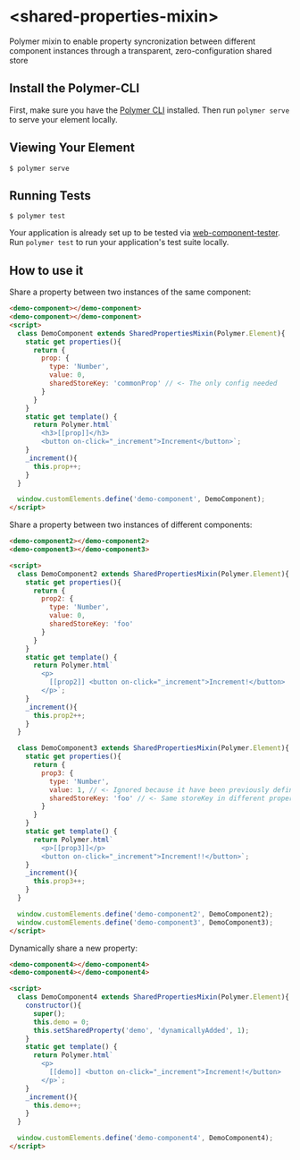 # \<shared-properties-mixin\>

Polymer mixin to enable property syncronization between different component instances through a transparent, zero-configuration shared store

## Install the Polymer-CLI

First, make sure you have the [Polymer CLI](https://www.npmjs.com/package/polymer-cli) installed. Then run `polymer serve` to serve your element locally.

## Viewing Your Element

```
$ polymer serve
```

## Running Tests

```
$ polymer test
```

Your application is already set up to be tested via [web-component-tester](https://github.com/Polymer/web-component-tester). Run `polymer test` to run your application's test suite locally.

## How to use it

Share a property between two instances of the same component:

<!---
```
<custom-element-demo>
  <template>
    <script src="../webcomponentsjs/webcomponents-lite.js"></script>
    <link rel="import" href="../polymer/polymer.html">
    <link rel="import" href="shared-properties-mixin.html">
    <style>
      demo-component{
        display: inline-block;
        padding: 10px;
        margin: 5px;
        border: 1px solid lightgrey;
      }
    </style>
    <next-code-block></next-code-block>
  </template>
</custom-element-demo>
```
-->
```html
<demo-component></demo-component>
<demo-component></demo-component>
<script>
  class DemoComponent extends SharedPropertiesMixin(Polymer.Element){
    static get properties(){
      return {
        prop: { 
          type: 'Number',
          value: 0,
          sharedStoreKey: 'commonProp' // <- The only config needed
        }
      }
    }
    static get template() {
      return Polymer.html`
        <h3>[[prop]]</h3>
        <button on-click="_increment">Increment</button>`;
    }
    _increment(){
      this.prop++;
    }
  }

  window.customElements.define('demo-component', DemoComponent);
</script>
```

Share a property between two instances of different components:

<!---
```
<custom-element-demo>
  <template>
    <script src="../webcomponentsjs/webcomponents-lite.js"></script>
    <link rel="import" href="../polymer/polymer.html">
    <link rel="import" href="shared-properties-mixin.html">
    <style>
      demo-component2, demo-component3{
        display: inline-block;
        padding: 10px;
        margin: 5px;
        border: 1px solid lightgrey;
      }
    </style>
    <next-code-block></next-code-block>
  </template>
</custom-element-demo>
```
-->
```html
<demo-component2></demo-component2>
<demo-component3></demo-component3>

<script>
  class DemoComponent2 extends SharedPropertiesMixin(Polymer.Element){
    static get properties(){
      return {
        prop2: { 
          type: 'Number',
          value: 0,
          sharedStoreKey: 'foo' 
        }
      }
    }
    static get template() {
      return Polymer.html`
        <p>         
          [[prop2]] <button on-click="_increment">Increment!</button>
        </p>`;
    }
    _increment(){
      this.prop2++;
    }
  }

  class DemoComponent3 extends SharedPropertiesMixin(Polymer.Element){
    static get properties(){
      return {
        prop3: { 
          type: 'Number',
          value: 1, // <- Ignored because it have been previously defined
          sharedStoreKey: 'foo' // <- Same storeKey in different property
        }
      }
    }
    static get template() {
      return Polymer.html`
        <p>[[prop3]]</p>
        <button on-click="_increment">Increment!!</button>`;
    }
    _increment(){
      this.prop3++;
    }
  }

  window.customElements.define('demo-component2', DemoComponent2);
  window.customElements.define('demo-component3', DemoComponent3);
</script>
```

Dynamically share a new property:

<!---
```
<custom-element-demo>
  <template>
    <script src="../webcomponentsjs/webcomponents-lite.js"></script>
    <link rel="import" href="../polymer/polymer.html">
    <link rel="import" href="shared-properties-mixin.html">
    <style>
      demo-component4{
        display: inline-block;
        padding: 10px;
        margin: 5px;
        border: 1px solid lightgrey;
      }
    </style>
    <next-code-block></next-code-block>
  </template>
</custom-element-demo>
```
-->
```html
<demo-component4></demo-component4>
<demo-component4></demo-component4>

<script>
  class DemoComponent4 extends SharedPropertiesMixin(Polymer.Element){
    constructor(){
      super();
      this.demo = 0;
      this.setSharedProperty('demo', 'dynamicallyAdded', 1);
    }
    static get template() {
      return Polymer.html`
        <p>         
          [[demo]] <button on-click="_increment">Increment!</button>
        </p>`;
    }
    _increment(){
      this.demo++;
    }
  }

  window.customElements.define('demo-component4', DemoComponent4);
</script>
```
